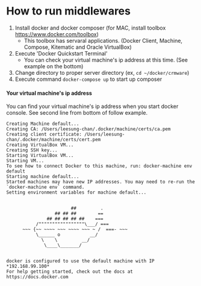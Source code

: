 # How to run middlewares

1. Install docker and docker composer (for MAC, install toolbox https://www.docker.com/toolbox)
    * This toolbox has servaral applications. (Docker Client, Machine, Compose, Kitematic and Oracle VirtualBox)
1. Execute 'Docker Quickstart Terminal'
    * You can check your virtual machine's ip address at this time. (See example on the bottom)
1. Change directory to proper server directory (ex, `cd ~/docker/crmware`)
1. Execute command `docker-compose up` to start up composer



#### Your virtual machine's ip address
You can find your virtual machine's ip address when you start docker console. See second line from bottom of follow example.
```
Creating Machine default...
Creating CA: /Users/leesung-chan/.docker/machine/certs/ca.pem
Creating client certificate: /Users/leesung-chan/.docker/machine/certs/cert.pem
Creating VirtualBox VM...
Creating SSH key...
Starting VirtualBox VM...
Starting VM...
To see how to connect Docker to this machine, run: docker-machine env default
Starting machine default...
Started machines may have new IP addresses. You may need to re-run the `docker-machine env` command.
Setting environment variables for machine default...


                        ##         .
                  ## ## ##        ==
               ## ## ## ## ##    ===
           /"""""""""""""""""\___/ ===
      ~~~ {~~ ~~~~ ~~~ ~~~~ ~~~ ~ /  ===- ~~~
           \______ o           __/
             \    \         __/
              \____\_______/


docker is configured to use the default machine with IP *192.168.99.100*
For help getting started, check out the docs at https://docs.docker.com
```
